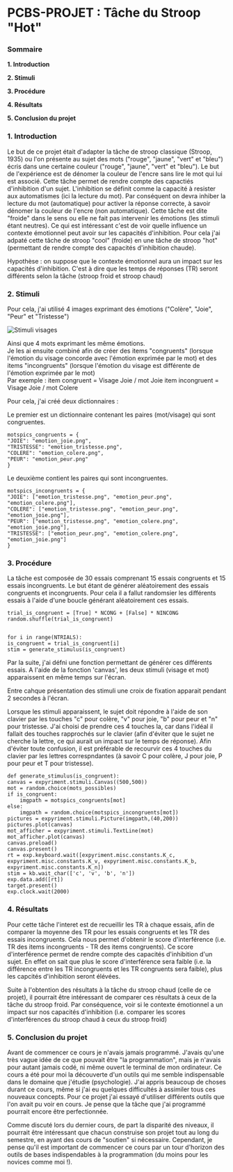 # PCBS-PROJET : Tâche du Stroop "Hot"

### Sommaire #
**1. Introduction**

**2. Stimuli**

**3. Procédure**

**4. Résultats**

**5. Conclusion du projet**


### 1. Introduction #

Le but de ce projet était d'adapter la tâche de stroop classique (Stroop, 1935) ou l'on présente au sujet des mots ("rouge", "jaune", "vert" et "bleu") écris dans une certaine couleur ("rouge", "jaune", "vert" et "bleu"). Le but de l'expérience est de dénomer la couleur de l'encre sans lire le mot qui lui est associé. Cette tâche permet de rendre compte des capactiés d'inhibition d'un sujet. L'inhibition se définit comme la capacité à resister aux automatismes (ici la lecture du mot). Par conséquent on devra inhiber la lecture du mot (automatique) pour activer la réponse correcte, à savoir dénomer la couleur de l'encre (non automatique). Cette tâche est dite "froide" dans le sens ou elle ne fait pas intervenir les émotions (les stimuli étant neutres). Ce qui est intéressant c'est de voir quelle influence un contexte émotionnel peut avoir sur les capacités d'inhibition. Pour cela j'ai adpaté cette tâche de stroop "cool" (froide) en une tâche de stroop "hot" (permettant de rendre compte des capacités d'inhibition chaude).   

Hypothèse : on suppose que le contexte émotionnel aura un impact sur les capacités d'inhibition. C'est à dire que les temps de réponses (TR) seront différents selon la tâche (stroop froid et stroop chaud)  


### 2. Stimuli #

Pour cela, j'ai utilisé 4 images exprimant des émotions ("Colère", "Joie", "Peur" et "Tristesse")  

![Stimuli visages](/Users/luciebracon/Desktop/COGMASTER/M1/AE_Programmation/PCBS-PROJET_BRACON/Ekmanfaces.png)

Ainsi que 4 mots exprimant les même émotions.  
Je les ai ensuite combiné afin de créer des items "congruents" (lorsque l'émotion du visage concorde avec l'émotion exprimée par le mot) et des items "incongruents" (lorsque l'émotion du visage est différente de l'émotion exprimée par le mot)  
Par exemple : item congruent = Visage Joie / mot Joie
              item incongruent = Visage Joie / mot Colere

Pour cela, j'ai créé deux dictionnaires :

Le premier est un dictionnaire contenant les paires (mot/visage) qui sont congruentes. 

    motspics_congruents = {
    "JOIE": "emotion_joie.png",
    "TRISTESSE": "emotion_tristesse.png",
    "COLERE": "emotion_colere.png",
    "PEUR": "emotion_peur.png"
    }


Le deuxième contient les paires qui sont incongruentes.

    motspics_incongruents = {
    "JOIE": ["emotion_tristesse.png", "emotion_peur.png", "emotion_colere.png"],
    "COLERE": ["emotion_tristesse.png", "emotion_peur.png", "emotion_joie.png"],
    "PEUR": ["emotion_tristesse.png", "emotion_colere.png", "emotion_joie.png"],
    "TRISTESSE": ["emotion_peur.png", "emotion_colere.png", "emotion_joie.png"]
    }
    

### 3. Procédure #

La tâche est composée de 30 essais comprenant 15 essais congruents et 15 essais incongruents. Le but étant de générer aléatoirement des essais congruents et incongruents. Pour cela il a fallut randomsier les différents essais à l'aide d'une boucle générant aléatoirement ces essais. 

    trial_is_congruent = [True] * NCONG + [False] * NINCONG
    random.shuffle(trial_is_congruent)
    

    for i in range(NTRIALS):
    is_congruent = trial_is_congruent[i]
    stim = generate_stimulus(is_congruent)
    
Par la suite, j'ai défni une fonction permettant de générer ces différents essais. A l'aide de la fonction 'canvas', les deux stimuli (visage et mot) apparaissent en même temps sur l'écran. 

Entre cahque présentation des stimuli une croix de fixation apparait pendant 2 secondes à l'écran. 

Lorsque les stimuli apparaissent, le sujet doit répondre à l'aide de son clavier par les touches "c" pour colère, "v" pour joie, "b" pour peur et "n" pour tristesse. J'ai choisi de prendre ces 4 touches la, car dans l'idéal il fallait des touches rapprochés sur le clavier (afin d'éviter que le sujet ne cherche la lettre, ce qui aurait un impact sur le temps de réponse). Afin d'éviter toute confusion, il est préférable de recourvir ces 4 touches du clavier par les lettres correspndantes (à savoir C pour colère, J pour joie, P pour peur et T pour tristesse). 

    def generate_stimulus(is_congruent):
    canvas = expyriment.stimuli.Canvas((500,500))
    mot = random.choice(mots_possibles)
    if is_congruent:
        imgpath = motspics_congruents[mot]
    else:
        imgpath = random.choice(motspics_incongruents[mot])
    pictures = expyriment.stimuli.Picture(imgpath,(40,200))
    pictures.plot(canvas)
    mot_afficher = expyriment.stimuli.TextLine(mot)
    mot_afficher.plot(canvas)
    canvas.preload()
    canvas.present()
    rt = exp.keyboard.wait([expyriment.misc.constants.K_c, expyriment.misc.constants.K_v, expyriment.misc.constants.K_b, expyriment.misc.constants.K_n])
    stim = kb.wait_char(['c', 'v', 'b', 'n'])
    exp.data.add([rt])
    target.present()
    exp.clock.wait(2000)
    
    
### 4. Résultats #

Pour cette tâche l'interet est de recueillir les TR à chaque essais, afin de comparer la moyenne des TR pour les essais congruents et les TR des essais incongruents. Cela nous permet d'obtenir le score d'interférence (i.e. TR des items incongruents - TR des items congruents). Ce score d'interférence permet de rendre compte des capacités d'inhibition d'un sujet. En effet on sait que plus le score d'interférence sera faible (i.e. la différence entre les TR incongruents et les TR congruents sera faible), plus les capcités d'inhibition seront élévées. 

Suite à l'obtention des résultats à la tâche du stroop chaud (celle de ce projet), il pourrait être intéressant de comparer ces résultats à ceux de la tâche du stroop froid. Par conséquence, voir si le contexte émotionnel a un impact sur nos capacités d'inhibition (i.e. comparer les scores d'interférences du stroop chaud à ceux du stroop froid)

### 5. Conclusion du projet # 

Avant de commencer ce cours je n'avais jamais programmé. J'avais qu'une très vague idée de ce que pouvait être "la programmation", mais je n'avais pour autant jamais codé, ni même ouvert le terminal de mon ordinateur. Ce cours a été pour moi la découverte d'un outils qui me semble indispensable dans le domaine que j'étudie (psychologie). J'ai appris beaucoup de choses durant ce cours, même si j'ai eu quelques difficultés à assimiler tous ces nouveaux concepts. Pour ce projet j'ai essayé d'utiliser différents outils que l'on avait pu voir en cours. 
Je pense que la tâche que j'ai programmé pourrait encore être perfectionnée.

Comme discuté lors du dernier cours, de part la disparité des niveaux, il pourrait être intéressant que chacun construise son projet tout au long du semestre, en ayant des cours de "soutien" si nécessaire. Cependant, je pense qu'il est important de commencer ce cours par un tour d'horizon des outils de bases indispendables à la programmation (du moins pour les novices comme moi !). 
    
  





